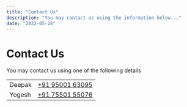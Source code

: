 ```yaml
---
title: "Contact Us"
description: "You may contact us using the information below..."
date: "2022-05-28"
---
```


# Contact Us

You may contact us using one of the following details

|        |                                      |
| ------ | ------------------------------------ |
| Deepak | [+91 95001 63095](tel:+919500163095) |
| Yogesh | [+91 75501 55076](tel:+917550155076) |

